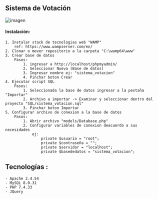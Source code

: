 ## Sistema de Votación ##

![imagen](https://github.com/felipe-ortiz-developer/sistema-votacion/assets/32887258/67895ed0-8ebd-4c94-b588-bda75cfe73e0)

#### Instalación: #### 
    1. Instalar stack de tecnologias web "WAMP"
        ref: https://www.wampserver.com/en/
    2. Clonar o mover repositorio a la carpeta "C:\wamp64\www"
    3. Crear base de datos
        Pasos: 
            1. ingresar a http://localhost/phpmyadmin/
            2. Seleccionar Nueva (Base de datos)
            3. Ingresar nombre ej: "sistema_votacion"
            4. Pinchar boton Crear
    4. Ejecutar script SQL 
        Pasos: 
            1. Seleccionada la base de datos ingresar a la pestaña "Importar"
            2. Archivo a importar -> Examinar y seleccionar dentro del proyecto "SQL/sistema_votacion.sql"
            3. Pinchar boton Importar
    5. Configurar archivo de conexion a la base de datos
        Pasos: 
            1. Abrir archivo "models/Database.php"
            2. Configurar variables de conexion deacuerdo a sus necesidades
                ej: 
                    private $usuario = "root";
                    private $contraseña = "";
                    private $servidor = "localhost";
                    private $basededatos = "sistema_votacion";

## Tecnologías : ##
    - Apache 2.4.54
    - MySQL 8.0.31
    - PHP 7.4.33
    - JQuery
